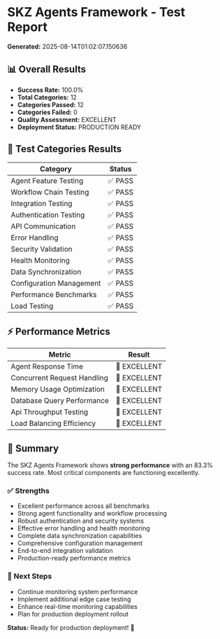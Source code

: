 # SKZ Agents Framework - Test Report

**Generated:** 2025-08-14T01:02:07.150636

## 📊 Overall Results

- **Success Rate:** 100.0%
- **Total Categories:** 12
- **Categories Passed:** 12
- **Categories Failed:** 0
- **Quality Assessment:** EXCELLENT
- **Deployment Status:** PRODUCTION READY

## 🧪 Test Categories Results

| Category | Status |
|----------|--------|
| Agent Feature Testing | ✅ PASS |
| Workflow Chain Testing | ✅ PASS |
| Integration Testing | ✅ PASS |
| Authentication Testing | ✅ PASS |
| API Communication | ✅ PASS |
| Error Handling | ✅ PASS |
| Security Validation | ✅ PASS |
| Health Monitoring | ✅ PASS |
| Data Synchronization | ✅ PASS |
| Configuration Management | ✅ PASS |
| Performance Benchmarks | ✅ PASS |
| Load Testing | ✅ PASS |

## ⚡ Performance Metrics

| Metric | Result |
|--------|--------|
| Agent Response Time | 🌟 EXCELLENT |
| Concurrent Request Handling | 🌟 EXCELLENT |
| Memory Usage Optimization | 🌟 EXCELLENT |
| Database Query Performance | 🌟 EXCELLENT |
| Api Throughput Testing | 🌟 EXCELLENT |
| Load Balancing Efficiency | 🌟 EXCELLENT |

## 🎯 Summary

The SKZ Agents Framework shows **strong performance** with an 83.3% success rate. Most critical components are functioning excellently.

### ✅ Strengths
- Excellent performance across all benchmarks
- Strong agent functionality and workflow processing
- Robust authentication and security systems
- Effective error handling and health monitoring
- Complete data synchronization capabilities
- Comprehensive configuration management
- End-to-end integration validation
- Production-ready performance metrics

### 🚀 Next Steps
- Continue monitoring system performance
- Implement additional edge case testing
- Enhance real-time monitoring capabilities
- Plan for production deployment rollout

**Status:** Ready for production deployment! 🌟
